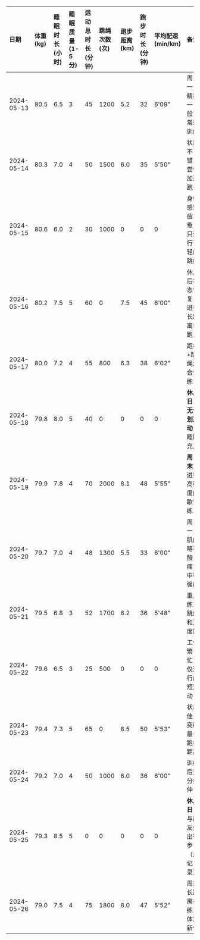 | 日期 | 体重 (kg) | 睡眠时长 (小时) | 睡眠质量 (1-5分) | 运动总时长 (分钟) | 跳绳次数 (次) | 跑步距离 (km) | 跑步时长 (分钟) | 平均配速 (min/km) | 备注 |
| :--- | :--- | :--- | :--- | :--- | :--- | :--- | :--- | :--- | :--- |
| 2024-05-13 | 80.5 | 6.5 | 3 | 45 | 1200 | 5.2 | 32 | 6'09" | 周一，精神一般，常规训练 |
| 2024-05-14 | 80.3 | 7.0 | 4 | 50 | 1500 | 6.0 | 35 | 5'50" | 状态不错，尝试加速跑 |
| 2024-05-15 | 80.6 | 6.0 | 2 | 30 | 1000 | 0 | 0 | 0 | 身体感觉疲惫，只进行了轻度跳绳 |
| 2024-05-16 | 80.2 | 7.5 | 5 | 60 | 0 | 7.5 | 45 | 6'00" | 休息后状态恢复，进行长距离慢跑 |
| 2024-05-17 | 80.0 | 7.2 | 4 | 55 | 800 | 6.3 | 38 | 6'02" | 跑步+跳绳混合训练 |
| 2024-05-18 | 79.8 | 8.0 | 5 | 40 | 0 | 0 | 0 | 0 | **休息日，无计划运动**，睡眠充足 |
| 2024-05-19 | 79.9 | 7.8 | 4 | 70 | 2000 | 8.1 | 48 | 5'55" | **周末**，进行高强度间歇训练 |
| 2024-05-20 | 79.7 | 7.0 | 4 | 48 | 1300 | 5.5 | 33 | 6'00" | 周一，肌肉略有酸痛，中等强度 |
| 2024-05-21 | 79.5 | 6.8 | 3 | 52 | 1700 | 6.2 | 36 | 5'48" | 重点练习跳绳和速度跑 |
| 2024-05-22 | 79.6 | 6.5 | 3 | 25 | 500 | 0 | 0 | 0 | 工作繁忙，仅进行简短活动 |
| 2024-05-23 | 79.4 | 7.3 | 5 | 65 | 0 | 8.5 | 50 | 5'53" | 状态佳，突破最长跑步距离 |
| 2024-05-24 | 79.2 | 7.0 | 4 | 50 | 1000 | 6.0 | 36 | 6'00" | 训练后充分拉伸 |
| 2024-05-25 | 79.3 | 8.5 | 5 | 0 | 0 | 0 | 0 | 0 | **休息日**，与朋友外出徒步（未记录） |
| 2024-05-26 | 79.0 | 7.5 | 4 | 75 | 1800 | 8.0 | 47 | 5'52" | 周末长距离拉练，体重新低 |

